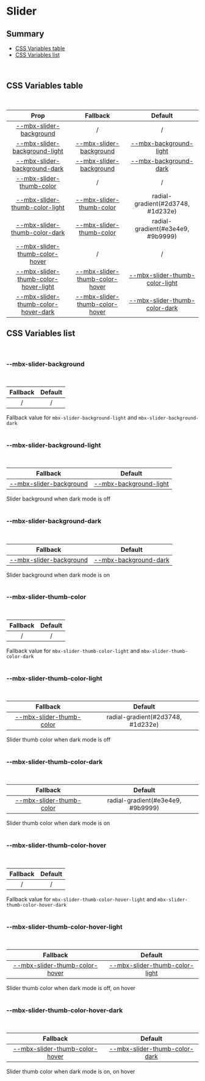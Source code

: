 # Slider

## Summary

- [CSS Variables table](#css-variables-table)
- [CSS Variables list](#css-variables-list)

<br>

## CSS Variables table

<br>

| <div style='text-align:center;margin:auto;'>Prop</div>                                                                          | <div style='text-align:center;margin:auto;'>Fallback</div>                                                          | <div style='text-align:center;margin:auto;'>Default</div>                                                                   |
| ------------------------------------------------------------------------------------------------------------------------------- | ------------------------------------------------------------------------------------------------------------------- | --------------------------------------------------------------------------------------------------------------------------- |
| <div style='text-align:center;margin:auto;'>[--mbx-slider-background](#--mbx-slider-background)</div>                           | <div style='text-align:center;margin:auto;'>/</div>                                                                 | <div style='text-align:center;margin:auto;'>/</div>                                                                         |
| <div style='text-align:center;margin:auto;'>[--mbx-slider-background-light](#--mbx-slider-background-light)</div>               | <div style='text-align:center;margin:auto;'>[--mbx-slider-background](#--mbx-slider-background)</div>               | <div style='text-align:center;margin:auto;'>[--mbx-background-light](../../global/css-vars.md#--mbx-background-light)</div> |
| <div style='text-align:center;margin:auto;'>[--mbx-slider-background-dark](#--mbx-slider-background-dark)</div>                 | <div style='text-align:center;margin:auto;'>[--mbx-slider-background](#--mbx-slider-background)</div>               | <div style='text-align:center;margin:auto;'>[--mbx-background-dark](../../global/css-vars.md#--mbx-background-dark)</div>   |
| <div style='text-align:center;margin:auto;'>[--mbx-slider-thumb-color](#--mbx-slider-thumb-color)</div>                         | <div style='text-align:center;margin:auto;'>/</div>                                                                 | <div style='text-align:center;margin:auto;'>/</div>                                                                         |
| <div style='text-align:center;margin:auto;'>[--mbx-slider-thumb-color-light](#--mbx-slider-thumb-color-light)</div>             | <div style='text-align:center;margin:auto;'>[--mbx-slider-thumb-color](#--mbx-slider-thumb-color)</div>             | <div style='text-align:center;margin:auto;'>radial-gradient(#2d3748, #1d232e)</div>                                         |
| <div style='text-align:center;margin:auto;'>[--mbx-slider-thumb-color-dark](#--mbx-slider-thumb-color-dark)</div>               | <div style='text-align:center;margin:auto;'>[--mbx-slider-thumb-color](#--mbx-slider-thumb-color)</div>             | <div style='text-align:center;margin:auto;'>radial-gradient(#e3e4e9, #9b9999)</div>                                         |
| <div style='text-align:center;margin:auto;'>[--mbx-slider-thumb-color-hover](#--mbx-slider-thumb-color-hover)</div>             | <div style='text-align:center;margin:auto;'>/</div>                                                                 | <div style='text-align:center;margin:auto;'>/</div>                                                                         |
| <div style='text-align:center;margin:auto;'>[--mbx-slider-thumb-color-hover-light](#--mbx-slider-thumb-color-hover-light)</div> | <div style='text-align:center;margin:auto;'>[--mbx-slider-thumb-color-hover](#--mbx-slider-thumb-color-hover)</div> | <div style='text-align:center;margin:auto;'>[--mbx-slider-thumb-color-light](#--mbx-slider-thumb-color-light)</div>         |
| <div style='text-align:center;margin:auto;'>[--mbx-slider-thumb-color-hover-dark](#--mbx-slider-thumb-color-hover-dark)</div>   | <div style='text-align:center;margin:auto;'>[--mbx-slider-thumb-color-hover](#--mbx-slider-thumb-color-hover)</div> | <div style='text-align:center;margin:auto;'>[--mbx-slider-thumb-color-dark](#--mbx-slider-thumb-color-dark)</div>           |

## CSS Variables list

<br>

### --mbx-slider-background

<br>

| <div style='text-align:center;margin:auto;'>Fallback</div> | <div style='text-align:center;margin:auto;'>Default</div> |
| ---------------------------------------------------------- | --------------------------------------------------------- |
| <div style='text-align:center;margin:auto;'>/</div>        | <div style='text-align:center;margin:auto;'>/</div>       |

Fallback value for `mbx-slider-background-light` and `mbx-slider-background-dark`<br><br>

### --mbx-slider-background-light

<br>

| <div style='text-align:center;margin:auto;'>Fallback</div>                                            | <div style='text-align:center;margin:auto;'>Default</div>                                                                   |
| ----------------------------------------------------------------------------------------------------- | --------------------------------------------------------------------------------------------------------------------------- |
| <div style='text-align:center;margin:auto;'>[--mbx-slider-background](#--mbx-slider-background)</div> | <div style='text-align:center;margin:auto;'>[--mbx-background-light](../../global/css-vars.md#--mbx-background-light)</div> |

Slider background when dark mode is off<br><br>

### --mbx-slider-background-dark

<br>

| <div style='text-align:center;margin:auto;'>Fallback</div>                                            | <div style='text-align:center;margin:auto;'>Default</div>                                                                 |
| ----------------------------------------------------------------------------------------------------- | ------------------------------------------------------------------------------------------------------------------------- |
| <div style='text-align:center;margin:auto;'>[--mbx-slider-background](#--mbx-slider-background)</div> | <div style='text-align:center;margin:auto;'>[--mbx-background-dark](../../global/css-vars.md#--mbx-background-dark)</div> |

Slider background when dark mode is on<br><br>

### --mbx-slider-thumb-color

<br>

| <div style='text-align:center;margin:auto;'>Fallback</div> | <div style='text-align:center;margin:auto;'>Default</div> |
| ---------------------------------------------------------- | --------------------------------------------------------- |
| <div style='text-align:center;margin:auto;'>/</div>        | <div style='text-align:center;margin:auto;'>/</div>       |

Fallback value for `mbx-slider-thumb-color-light` and `mbx-slider-thumb-color-dark`<br><br>

### --mbx-slider-thumb-color-light

<br>

| <div style='text-align:center;margin:auto;'>Fallback</div>                                              | <div style='text-align:center;margin:auto;'>Default</div>                           |
| ------------------------------------------------------------------------------------------------------- | ----------------------------------------------------------------------------------- |
| <div style='text-align:center;margin:auto;'>[--mbx-slider-thumb-color](#--mbx-slider-thumb-color)</div> | <div style='text-align:center;margin:auto;'>radial-gradient(#2d3748, #1d232e)</div> |

Slider thumb color when dark mode is off<br><br>

### --mbx-slider-thumb-color-dark

<br>

| <div style='text-align:center;margin:auto;'>Fallback</div>                                              | <div style='text-align:center;margin:auto;'>Default</div>                           |
| ------------------------------------------------------------------------------------------------------- | ----------------------------------------------------------------------------------- |
| <div style='text-align:center;margin:auto;'>[--mbx-slider-thumb-color](#--mbx-slider-thumb-color)</div> | <div style='text-align:center;margin:auto;'>radial-gradient(#e3e4e9, #9b9999)</div> |

Slider thumb color when dark mode is on<br><br>

### --mbx-slider-thumb-color-hover

<br>

| <div style='text-align:center;margin:auto;'>Fallback</div> | <div style='text-align:center;margin:auto;'>Default</div> |
| ---------------------------------------------------------- | --------------------------------------------------------- |
| <div style='text-align:center;margin:auto;'>/</div>        | <div style='text-align:center;margin:auto;'>/</div>       |

Fallback value for `mbx-slider-thumb-color-hover-light` and `mbx-slider-thumb-color-hover-dark`<br><br>

### --mbx-slider-thumb-color-hover-light

<br>

| <div style='text-align:center;margin:auto;'>Fallback</div>                                                          | <div style='text-align:center;margin:auto;'>Default</div>                                                           |
| ------------------------------------------------------------------------------------------------------------------- | ------------------------------------------------------------------------------------------------------------------- |
| <div style='text-align:center;margin:auto;'>[--mbx-slider-thumb-color-hover](#--mbx-slider-thumb-color-hover)</div> | <div style='text-align:center;margin:auto;'>[--mbx-slider-thumb-color-light](#--mbx-slider-thumb-color-light)</div> |

Slider thumb color when dark mode is off, on hover<br><br>

### --mbx-slider-thumb-color-hover-dark

<br>

| <div style='text-align:center;margin:auto;'>Fallback</div>                                                          | <div style='text-align:center;margin:auto;'>Default</div>                                                         |
| ------------------------------------------------------------------------------------------------------------------- | ----------------------------------------------------------------------------------------------------------------- |
| <div style='text-align:center;margin:auto;'>[--mbx-slider-thumb-color-hover](#--mbx-slider-thumb-color-hover)</div> | <div style='text-align:center;margin:auto;'>[--mbx-slider-thumb-color-dark](#--mbx-slider-thumb-color-dark)</div> |

Slider thumb color when dark mode is on, on hover<br><br>
